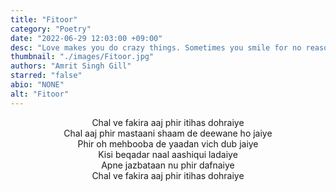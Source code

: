 ```yaml
---
title: "Fitoor"
category: "Poetry"
date: "2022-06-29 12:03:00 +09:00"
desc: "Love makes you do crazy things. Sometimes you smile for no reason and sometimes you smile, even when you are dying from inside."
thumbnail: "./images/Fitoor.jpg"
authors: "Amrit Singh Gill"
starred: "false"
abio: "NONE"
alt: "Fitoor"
---
```


<p style="text-align: center;align:center;">
Chal ve fakira aaj phir itihas dohraiye <br>
Chal aaj phir mastaani shaam de deewane ho jaiye <br>
Phir oh mehbooba de yaadan vich dub jaiye <br>
Kisi beqadar naal aashiqui ladaiye <br>
Apne jazbataan nu phir dafnaiye <br>
Chal ve fakira aaj phir itihas dohraiye <br>
</p>
